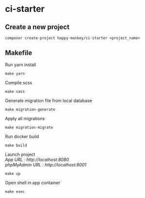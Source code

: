 # ci-starter

## Create a new project

```
composer create-project happy-monkey/ci-starter <project_name>
```

## Makefile

Run yarn install
```
make yarn
```

Compile scss
```
make sass
```

Generate migration file from local database
```
make migration-generate
```

Apply all migrations
```
make migration-migrate
```

Run docker build
```
make build
```

Launch project  
_App URL : http://localhost:8080_  
_phpMyAdmin URL : http://localhost:8001_
```
make up
```

Open shell in app container
```
make exec
```
